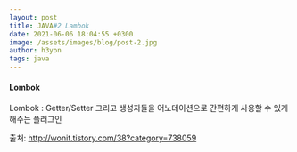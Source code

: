 ```yaml
---
layout: post
title: JAVA#2 Lambok
date: 2021-06-06 18:04:55 +0300
image: /assets/images/blog/post-2.jpg
author: h3yon
tags: java
---
```


<h4>Lombok</h4>

Lombok : Getter/Setter 그리고 생성자들을 어노테이션으로 간편하게 사용할 수 있게 해주는 플러그인

<script src="https://gist.github.com/h3yon/331b3f5ebbf20a0062fe2969123207ea.js"></script>

출처: http://wonit.tistory.com/38?category=738059
